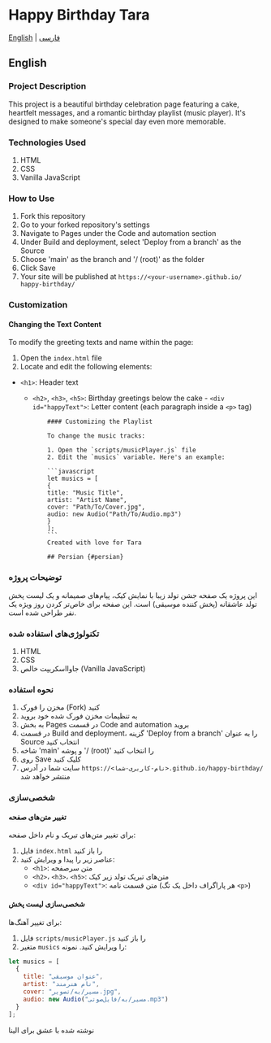 # Happy Birthday Tara

[English](#english) | [فارسی](#persian)

## English

### Project Description

This project is a beautiful birthday celebration page featuring a cake, heartfelt messages, and a romantic birthday playlist (music player). It's designed to make someone's special day even more memorable.

### Technologies Used

1. HTML
2. CSS
3. Vanilla JavaScript

### How to Use

1. Fork this repository
2. Go to your forked repository's settings
3. Navigate to Pages under the Code and automation section
4. Under Build and deployment, select 'Deploy from a branch' as the Source
5. Choose 'main' as the branch and '/ (root)' as the folder
6. Click Save
7. Your site will be published at `https://<your-username>.github.io/ happy-birthday/`

  ### Customization

  #### Changing the Text Content

  To modify the greeting texts and name within the page:

  1. Open the `index.html` file
  2. Locate and edit the following elements:
  - `<h1>`: Header text
    - `<h2>`, `<h3>`, `<h5>`: Birthday greetings below the cake
          - `<div id="happyText">`: Letter content (each paragraph inside a `<p>` tag)

              #### Customizing the Playlist

              To change the music tracks:

              1. Open the `scripts/musicPlayer.js` file
              2. Edit the `musics` variable. Here's an example:

              ```javascript
              let musics = [
              {
              title: "Music Title",
              artist: "Artist Name",
              cover: "Path/To/Cover.jpg",
              audio: new Audio("Path/To/Audio.mp3")
              }
              ];
              ```
              Created with love for Tara

              ## Persian {#persian}

### توضیحات پروژه

این پروژه یک صفحه جشن تولد زیبا با نمایش کیک، پیام‌های صمیمانه و یک لیست پخش تولد عاشقانه (پخش کننده موسیقی) است. این صفحه برای خاص‌تر کردن روز ویژه یک نفر طراحی شده است.

### تکنولوژی‌های استفاده شده

1. HTML
2. CSS
3. جاوااسکریپت خالص (Vanilla JavaScript)

### نحوه استفاده

1. مخزن را فورک (Fork) کنید
2. به تنظیمات مخزن فورک شده خود بروید
3. به بخش Pages در قسمت Code and automation بروید
4. در قسمت Build and deployment، گزینه 'Deploy from a branch' را به عنوان Source انتخاب کنید
5. شاخه 'main' و پوشه '/ (root)' را انتخاب کنید
6. روی Save کلیک کنید
7. سایت شما در آدرس `https://<نام-کاربری-شما>.github.io/happy-birthday/` منتشر خواهد شد

### شخصی‌سازی

#### تغییر متن‌های صفحه

برای تغییر متن‌های تبریک و نام داخل صفحه:

1. فایل `index.html` را باز کنید
2. عناصر زیر را پیدا و ویرایش کنید:
   - `<h1>`: متن سرصفحه
   - `<h2>`، `<h3>`، `<h5>`: متن‌های تبریک تولد زیر کیک
   - `<div id="happyText">`: متن قسمت نامه (هر پاراگراف داخل یک تگ `<p>`)

#### شخصی‌سازی لیست پخش

برای تغییر آهنگ‌ها:

1. فایل `scripts/musicPlayer.js` را باز کنید
2. متغیر `musics` را ویرایش کنید. نمونه:

```javascript
let musics = [
  {
    title: "عنوان موسیقی",
    artist: "نام هنرمند",
    cover: "مسیر/به/تصویر.jpg",
    audio: new Audio("مسیر/به/فایل‌صوتی.mp3")
  }
];
```

نوشته شده با عشق برای الینا
